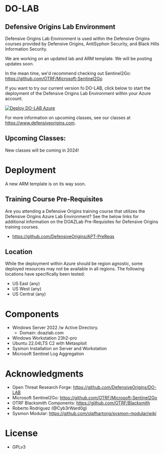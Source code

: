 # DO-LAB

## Defensive Origins Lab Environment
Defensive Origins Lab  Environment is used within the Defensive Origins courses provided by Defensive Origins, AntiSyphon Security, and Black Hills Information Security.

We are working on an updated lab and ARM template.  We will be posting updates soon.  

In the mean time, we'd recommend checking out Sentinel2Go: https://github.com/OTRF/Microsoft-Sentinel2Go

If you want to try our current version fo DO-LAB, click below to start the deployment of the Defensive Origins Lab Environment within your Azure account.

[![Deploy DO-LAB Azure](https://aka.ms/deploytoazurebutton)](https://portal.azure.com/#create/Microsoft.Template/uri/%68%74%74%70%73%3a%2f%2f%72%61%77%2e%67%69%74%68%75%62%75%73%65%72%63%6f%6e%74%65%6e%74%2e%63%6f%6d%2f%44%65%66%65%6e%73%69%76%65%4f%72%69%67%69%6e%73%2f%44%4f%2d%4c%41%42%2f%6d%61%69%6e%2f%61%7a%75%72%65%2d%64%65%70%6c%6f%79%2e%6a%73%6f%6e/createUIDefinitionUri/%68%74%74%70%73%3a%2f%2f%72%61%77%2e%67%69%74%68%75%62%75%73%65%72%63%6f%6e%74%65%6e%74%2e%63%6f%6d%2f%44%65%66%65%6e%73%69%76%65%4f%72%69%67%69%6e%73%2f%44%4f%2d%4c%41%42%2f%6d%61%69%6e%2f%75%69%64%65%66%69%6e%69%74%69%6f%6e%2e%6a%73%6f%6e)


For more information on upcoming classes, see our classes at https://www.defensiveorigins.com.

## Upcoming Classes: 
New classes will be coming in 2024!


# Deployment 

A new ARM template is on its way soon. 

## Training Course Pre-Requisites
Are you attending a Defensive Origins training course that utilizes the Defensive Origins Azure Lab Environment?  See the below links for additional information on the DOAZLab Pre-Requisites for Defensive Origins training courses. 
* https://github.com/DefensiveOrigins/APT-PreReqs

## Location
While the deployment within Azure should be region agnostic, some deployed resources may not be available in all regions.
The following locations have specifically been tested:
* US East (any)
* US West (any)
* US Central (any)

# Components
* Windows Server 2022 /w Active Directory.
  * Domain: doazlab.com
* Windows Workstation 23h2-pro
* Ubuntu 22.04LTS C2 with Metasploit
* Sysmon Installation on Server and Workstation
* Microsoft Sentinel Log Aggregation

# Acknowledgments
* Open Threat Research Forge: https://github.com/DefensiveOrigins/DO-LAB
* Microsoft Sentinel2Go: https://github.com/OTRF/Microsoft-Sentinel2Go
* OTRF Blacksmith Components: https://github.com/OTRF/Blacksmith
* Roberto Rodriguez (@Cyb3rWard0g)
* Sysmon Modular: https://github.com/olafhartong/sysmon-modular/wiki 

# License
 * GPLv3

